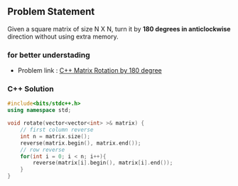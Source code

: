 ## Problem Statement

Given a square matrix of size N X N, turn it by **180 degrees in anticlockwise** direction without using extra memory.

### for better understading
- Problem link : [C++ Matrix Rotation by 180 degree](https://www.geeksforgeeks.org/problems/c-matrix-rotation-by-180-degree0745/1?page=2&category=Matrix&status=solved&sortBy=submissions)

### C++ Solution

```cpp
#include<bits/stdc++.h>
using namespace std;

void rotate(vector<vector<int> >& matrix) {
    // first column reverse
    int n = matrix.size();
    reverse(matrix.begin(), matrix.end());
    // row reverse
    for(int i = 0; i < n; i++){
        reverse(matrix[i].begin(), matrix[i].end());
    }
}
```